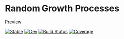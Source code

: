 # Random Growth Processes

[Preview](https://simeonschaub.github.io/random_growth/growth_processes.html)

[![Stable](https://img.shields.io/badge/docs-stable-blue.svg)](https://simeonschaub.github.io/random_growth/stable/)
[![Dev](https://img.shields.io/badge/docs-dev-blue.svg)](https://simeonschaub.github.io/random_growth/dev/)
[![Build Status](https://github.com/simeonschaub/random_growth/actions/workflows/CI.yml/badge.svg?branch=main)](https://github.com/simeonschaub/random_growth/actions/workflows/CI.yml?query=branch%3Amain)
[![Coverage](https://codecov.io/gh/simeonschaub/random_growth/branch/main/graph/badge.svg)](https://codecov.io/gh/simeonschaub/random_growth)
